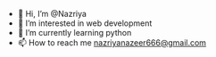 - 👋 Hi, I’m @Nazriya
- 👀 I’m interested in web development
- 🌱 I’m currently learning python
- 📫 How to reach me nazriyanazeer666@gmail.com

<!---
nazriyatn/nazriyatn is a ✨ special ✨ repository because its `README.md` (this file) appears on your GitHub profile.
You can click the Preview link to take a look at your changes.
--->
